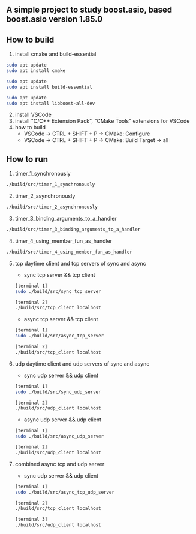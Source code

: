 ## A simple project to study boost.asio, based boost.asio version 1.85.0

## How to build
1. install cmake and build-essential
```bash
sudo apt update
sudo apt install cmake

sudo apt update
sudo apt install build-essential

sudo apt update
sudo apt install libboost-all-dev
```
2. install VSCode
3. install "C/C++ Extension Pack", "CMake Tools" extensions for VSCode
4. how to build
    * VSCode -> CTRL + SHIFT + P -> CMake: Configure
    * VSCode -> CTRL + SHIFT + P -> CMake: Build Target -> all

## How to run
1. timer_1_synchronously
```bash
./build/src/timer_1_synchronously
```

2. timer_2_asynchronously
```bash
./build/src/timer_2_asynchronously
```

3. timer_3_binding_arguments_to_a_handler
```bash
./build/src/timer_3_binding_arguments_to_a_handler
```

4. timer_4_using_member_fun_as_handler
```bash
./build/src/timer_4_using_member_fun_as_handler
```

5. tcp daytime client and tcp servers of sync and async
    * sync tcp server && tcp client
    ```bash
    [terminal 1]
    sudo ./build/src/sync_tcp_server

    [terminal 2]
    ./build/src/tcp_client localhost
    ```

    * async tcp server && tcp client
    ```bash
    [terminal 1]
    sudo ./build/src/async_tcp_server

    [terminal 2]
    ./build/src/tcp_client localhost
    ```
6. udp daytime client and udp servers of sync and async
    * sync udp server && udp client
    ```bash
    [terminal 1]
    sudo ./build/src/sync_udp_server

    [terminal 2]
    ./build/src/udp_client localhost
    ```

    * async udp server && udp client
    ```bash
    [terminal 1]
    sudo ./build/src/async_udp_server

    [terminal 2]
    ./build/src/udp_client localhost
    ```

7. combined async tcp and udp server
    * sync udp server && udp client
    ```bash
    [terminal 1]
    sudo ./build/src/async_tcp_udp_server

    [terminal 2]
    ./build/src/tcp_client localhost

    [terminal 3]
    ./build/src/udp_client localhost
    ```